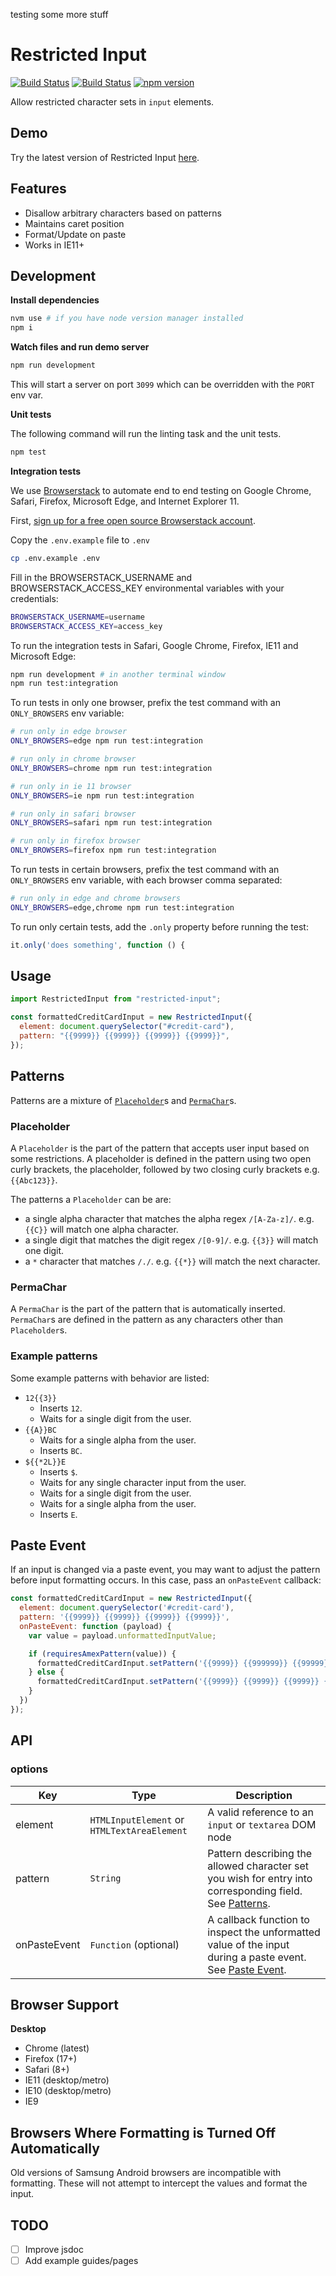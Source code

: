 testing some more stuff

# Restricted Input

[![Build Status](https://github.com/braintree/restricted-input/workflows/Unit%20Tests/badge.svg)](https://github.com/braintree/restricted-input/actions?query=workflow%3A%22Unit+Tests%22) [![Build Status](https://github.com/braintree/restricted-input/workflows/Integration%20Tests/badge.svg)](https://github.com/braintree/restricted-input/actions?query=workflow%3A%22Integration+Tests%22)
[![npm version](https://badge.fury.io/js/restricted-input.svg)](http://badge.fury.io/js/restricted-input)

Allow restricted character sets in `input` elements.

## Demo

Try the latest version of Restricted Input [here](https://braintree.github.io/restricted-input/).

## Features

- Disallow arbitrary characters based on patterns
- Maintains caret position
- Format/Update on paste
- Works in IE11+

## Development

**Install dependencies**

```bash
nvm use # if you have node version manager installed
npm i
```

**Watch files and run demo server**

```bash
npm run development
```

This will start a server on port `3099` which can be overridden with the `PORT` env var.

**Unit tests**

The following command will run the linting task and the unit tests.

```sh
npm test
```

**Integration tests**

We use [Browserstack](https://www.browserstack.com) to automate end to end testing on Google Chrome, Safari, Firefox, Microsoft Edge, and Internet Explorer 11.

First, [sign up for a free open source Browserstack account](https://www.browserstack.com/open-source?ref=pricing).

Copy the `.env.example` file to `.env`

```sh
cp .env.example .env
```

Fill in the BROWSERSTACK_USERNAME and BROWSERSTACK_ACCESS_KEY environmental variables with your credentials:

```sh
BROWSERSTACK_USERNAME=username
BROWSERSTACK_ACCESS_KEY=access_key
```

To run the integration tests in Safari, Google Chrome, Firefox, IE11 and Microsoft Edge:

```sh
npm run development # in another terminal window
npm run test:integration
```

To run tests in only one browser, prefix the test command with an `ONLY_BROWSERS` env variable:

```sh
# run only in edge browser
ONLY_BROWSERS=edge npm run test:integration

# run only in chrome browser
ONLY_BROWSERS=chrome npm run test:integration

# run only in ie 11 browser
ONLY_BROWSERS=ie npm run test:integration

# run only in safari browser
ONLY_BROWSERS=safari npm run test:integration

# run only in firefox browser
ONLY_BROWSERS=firefox npm run test:integration
```

To run tests in certain browsers, prefix the test command with an `ONLY_BROWSERS` env variable, with each browser comma separated:

```sh
# run only in edge and chrome browsers
ONLY_BROWSERS=edge,chrome npm run test:integration
```

To run only certain tests, add the `.only` property before running the test:

```js
it.only('does something', function () {
```

## Usage

```javascript
import RestrictedInput from "restricted-input";

const formattedCreditCardInput = new RestrictedInput({
  element: document.querySelector("#credit-card"),
  pattern: "{{9999}} {{9999}} {{9999}} {{9999}}",
});
```

## Patterns

Patterns are a mixture of [`Placeholder`](#placeholder)s and [`PermaChar`](#permachar)s.

### Placeholder

A `Placeholder` is the part of the pattern that accepts user input based on some restrictions. A placeholder is defined in the pattern using two open curly brackets, the placeholder, followed by two closing curly brackets e.g. `{{Abc123}}`.

The patterns a `Placeholder` can be are:

- a single alpha character that matches the alpha regex `/[A-Za-z]/`. e.g. `{{C}}` will match one alpha character.
- a single digit that matches the digit regex `/[0-9]/`. e.g. `{{3}}` will match one digit.
- a `*` character that matches `/./`. e.g. `{{*}}` will match the next character.

### PermaChar

A `PermaChar` is the part of the pattern that is automatically inserted. `PermaChar`s are defined in the pattern as any characters other than `Placeholder`s.

### Example patterns

Some example patterns with behavior are listed:

- `12{{3}}`
  - Inserts `12`.
  - Waits for a single digit from the user.
- `{{A}}BC`
  - Waits for a single alpha from the user.
  - Inserts `BC`.
- `${{*2L}}E`
  - Inserts `$`.
  - Waits for any single character input from the user.
  - Waits for a single digit from the user.
  - Waits for a single alpha from the user.
  - Inserts `E`.

## Paste Event

If an input is changed via a paste event, you may want to adjust the pattern before input formatting occurs. In this case, pass an `onPasteEvent` callback:

```js
const formattedCreditCardInput = new RestrictedInput({
  element: document.querySelector('#credit-card'),
  pattern: '{{9999}} {{9999}} {{9999}} {{9999}}',
  onPasteEvent: function (payload) {
    var value = payload.unformattedInputValue;

    if (requiresAmexPattern(value)) {
      formattedCreditCardInput.setPattern('{{9999}} {{999999}} {{99999}}')
    } else {
      formattedCreditCardInput.setPattern('{{9999}} {{9999}} {{9999}} {{9999}}')
    }
  })
});
```

## API

### options

| Key          | Type                                        | Description                                                                                                              |
| ------------ | ------------------------------------------- | ------------------------------------------------------------------------------------------------------------------------ |
| element      | `HTMLInputElement` or `HTMLTextAreaElement` | A valid reference to an `input` or `textarea` DOM node                                                                   |
| pattern      | `String`                                    | Pattern describing the allowed character set you wish for entry into corresponding field. See [Patterns](#patterns).     |
| onPasteEvent | `Function` (optional)                       | A callback function to inspect the unformatted value of the input during a paste event. See [Paste Event](#paste-event). |

## Browser Support

**Desktop**

- Chrome (latest)
- Firefox (17+)
- Safari (8+)
- IE11 (desktop/metro)
- IE10 (desktop/metro)
- IE9

## Browsers Where Formatting is Turned Off Automatically

Old versions of Samsung Android browsers are incompatible with formatting. These will not attempt to intercept the values and format the input.

## TODO

- [ ] Improve jsdoc
- [ ] Add example guides/pages
